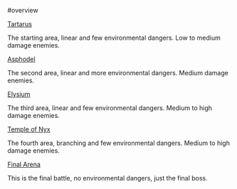 #overview 

[Tartarus](Areas/Tartarus.md)

The starting area, linear and few environmental dangers. Low to medium damage enemies.

[Asphodel](Areas/Asphodel.md)

The second area, linear and more environmental dangers. Medium damage enemies.

[Elysium](Areas/Elysium.md)

The third area, linear and few environmental dangers. Medium to high damage enemies.

[Temple of Nyx](Temple%20of%20Styx.md)

The fourth area, branching and few environmental dangers. Medium to high damage enemies.

[Final Arena](Maps/Final%20Arena.md)

This is the final battle, no environmental dangers, just the final boss.